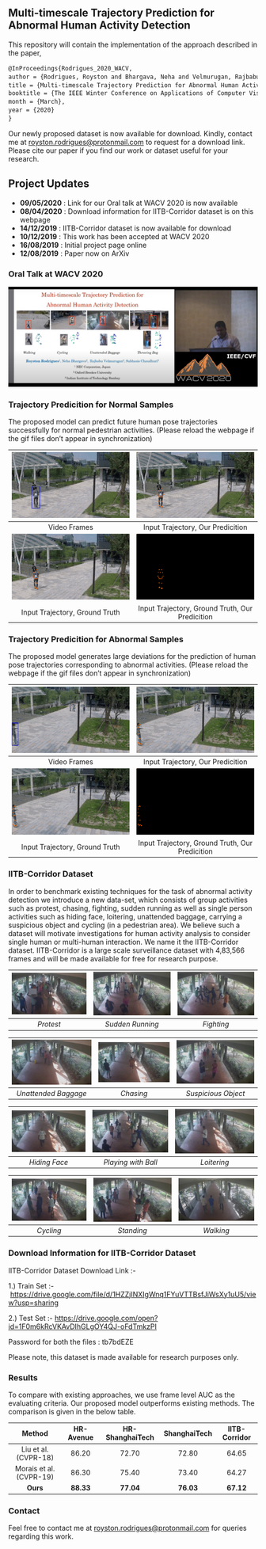 ## Multi-timescale Trajectory Prediction for Abnormal Human Activity Detection
This repository will contain the implementation of the approach described in the paper,  
```markdown
@InProceedings{Rodrigues_2020_WACV,
author = {Rodrigues, Royston and Bhargava, Neha and Velmurugan, Rajbabu and Chaudhuri, Subhasis},
title = {Multi-timescale Trajectory Prediction for Abnormal Human Activity Detection},
booktitle = {The IEEE Winter Conference on Applications of Computer Vision (WACV)},
month = {March},
year = {2020}
} 
```


Our newly proposed dataset is now available for download. Kindly, contact me at royston.rodrigues@protonmail.com to request for a download link. Please cite our paper if you find our work or dataset useful for your research.

## Project Updates
- **09/05/2020** : Link for our Oral talk at WACV 2020 is now available
- **08/04/2020** : Download information for IITB-Corridor dataset is on this webpage
- **14/12/2019** : IITB-Corridor dataset is now available for download
- **10/12/2019** : This work has been accepted at WACV 2020
- **16/08/2019** : Initial project page online
- **12/08/2019** : Paper now on ArXiv

### Oral Talk at WACV 2020

[![IMAGE ALT TEXT HERE](/Poster_Presentation/wacv.PNG)](https://www.youtube.com/watch?v=mIG0WXolM7A&t=913s)


### Trajectory Predicition for Normal Samples
The proposed model can predict future human pose trajectories successfully for normal pedestrian activities. (Please reload the webpage if the gif files don’t appear in synchronization)  

|![GitHub Logo](/result_gifs/normal_01.gif) |![GitHub Logo](/result_gifs/normal_02.gif) |
|:--:|:--:|
|Video Frames|Input Trajectory, Our Predicition|
|![GitHub Logo](/result_gifs/normal_03.gif) |![GitHub Logo](/result_gifs/normal_04.gif) |
|Input Trajectory, Ground Truth|Input Trajectory, Ground Truth, Our Predicition|

### Trajectory Predicition for Abnormal Samples
The proposed model generates large deviations for the prediction of human pose trajectories corresponding to abnormal activities. (Please reload the webpage if the gif files don’t appear in synchronization)

|![GitHub Logo](/result_gifs/abnormal_01.gif) |![GitHub Logo](/result_gifs/abnormal_02.gif) |
|:--:|:--:|
|Video Frames|Input Trajectory, Our Predicition|
|![GitHub Logo](/result_gifs/abnormal_03.gif) |![GitHub Logo](/result_gifs/abnormal_04.gif) |
|Input Trajectory, Ground Truth|Input Trajectory, Ground Truth, Our Predicition|

### IITB-Corridor Dataset
In order to benchmark existing techniques for the task of abnormal activity detection we introduce a new data-set, which consists of group activities such as protest, chasing, fighting, sudden running as well as single person activities such as hiding face, loitering, unattended baggage, carrying a suspicious object and cycling (in a pedestrian area). We believe such a dataset will motivate investigations for human activity analysis to consider single human or multi-human interaction. We name it the IITB-Corridor dataset. IITB-Corridor is a large scale surveillance dataset with 4,83,566 frames and will be made available for free for research purpose.




|![GitHub Logo](/iitb_imgs/small_protest.jpg) |![GitHub Logo](/iitb_imgs/small_running.jpg) |![GitHub Logo](/iitb_imgs/small_fighting.jpg) |
|:--:|:--:|:--:|
|*Protest*|*Sudden Running*|*Fighting*|

|![GitHub Logo](/iitb_imgs/small_unattended.jpg) |![GitHub Logo](/iitb_imgs/small_chasing.jpg) |![GitHub Logo](/iitb_imgs/small_suspicious.jpg) |
|:--:|:--:|:--:|
|*Unattended Baggage*|*Chasing*|*Suspicious Object*|

|![GitHub Logo](/iitb_imgs/small_hiding.jpg) |![GitHub Logo](/iitb_imgs/small_playing.jpg) |![GitHub Logo](/iitb_imgs/small_loitering.jpg) |
|:--:|:--:|:--:|
|*Hiding Face*|*Playing with Ball*|*Loitering*|

|![GitHub Logo](/iitb_imgs/small_cycling.jpg) |![GitHub Logo](/iitb_imgs/small_normal.jpg) |![GitHub Logo](/iitb_imgs/small_normal_2.jpg) |
|:--:|:--:|:--:|
|*Cycling*|*Standing*|*Walking*|

### Download Information for IITB-Corridor  Dataset 

IITB-Corridor Dataset Download Link :-

1.) Train Set :- https://drive.google.com/file/d/1HZZjINXIgWnq1FYuVTTBsfJiWsXy1uU5/view?usp=sharing

2.) Test Set :- https://drive.google.com/open?id=1F0m6kRcVKAvDIhGLgOY4QJ-oFdTmkzPI

Password for both the files : tb7bdEZE


Please note, this dataset is made available for research purposes only. 

### Results
To compare with existing approaches, we use frame level AUC as the evaluating criteria. Our proposed model outperforms existing methods. The comparison is given in the below table.

|Method|HR-Avenue|HR-ShanghaiTech|ShanghaiTech|IITB-Corridor|
|:--:|:--:|:--:|:--:|:--:|
|Liu et al. (CVPR-18)|86.20|72.70|72.80|64.65|
|Morais et al. (CVPR-19)|86.30|75.40|73.40|64.27|
|**Ours**|**88.33**|**77.04**|**76.03**|**67.12**|

### Contact

Feel free to contact me at royston.rodrigues@protonmail.com for queries regarding this work.

